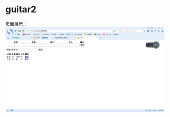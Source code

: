 # guitar2

页面展示：
![Image text](https://github.com/cumtwxl/guitar2/blob/master/QQ%E6%88%AA%E5%9B%BE20180617162334.png)
